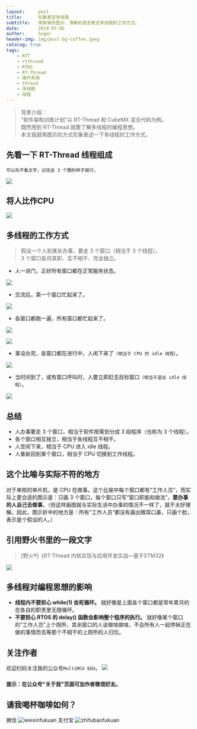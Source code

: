 ```yaml
---
layout:     post
title:      形象表述多线程
subtitle:   用简单的图示、清晰的语言表述多线程的工作方式。
date:       2019-07-05
author:     Sugar
header-img: img/post-bg-coffee.jpeg
catalog: true
tags:
    - RTT
    - rtthread
    - RTOS
    - RT-Thread
    - 操作系统
    - thread
    - 多线程
    - 线程
---
```


> 背景介绍：<br>
> “软件架构训练计划”以 RT-Thread 和 CubeMX 混合代码为例。<br>
> 既然用到 RT-Thread 就要了解多线程的编程思想。<br>
> 本文我就用图示的方式形象表述一下多线程的工作方式。

先看一下 RT-Thread 线程组成
---
`可以先不看文字，记住这 3 个圈的样子就行。`

![](https://github.com/SuWeipeng/img/raw/master/12_RT-Thread/02_%E7%BA%BF%E7%A8%8B%E7%BB%84%E6%88%90.png)

将人比作CPU
---
![](https://github.com/SuWeipeng/img/raw/master/12_RT-Thread/05_%E7%BA%BF%E7%A8%8B%E8%B0%83%E5%BA%A6%E7%90%86%E8%A7%A3-03.png)

多线程的工作方式
---
> 假设一个人到某处办事，要走 3 个窗口（相当于 3 个线程）。<br>
> 3 个窗口各司其职、互不相干、完全独立。

* 人一进门，正好所有窗口都在正常服务状态。

![](https://github.com/SuWeipeng/img/raw/master/12_RT-Thread/05_%E7%BA%BF%E7%A8%8B%E8%B0%83%E5%BA%A6%E7%90%86%E8%A7%A3-01.png)

* 交流后，第一个窗口忙起来了。

![](https://github.com/SuWeipeng/img/raw/master/12_RT-Thread/05_%E7%BA%BF%E7%A8%8B%E8%B0%83%E5%BA%A6%E7%90%86%E8%A7%A3-02.png)

* 各窗口都跑一遍，所有窗口都忙起来了。

![](https://github.com/SuWeipeng/img/raw/master/12_RT-Thread/05_%E7%BA%BF%E7%A8%8B%E8%B0%83%E5%BA%A6%E7%90%86%E8%A7%A3-04.png)

![](https://github.com/SuWeipeng/img/raw/master/12_RT-Thread/05_%E7%BA%BF%E7%A8%8B%E8%B0%83%E5%BA%A6%E7%90%86%E8%A7%A3-05.png)

* 事没办完，各窗口都在进行中，人闲下来了`（相当于 CPU 的 idle 线程）`。

![](https://github.com/SuWeipeng/img/raw/master/12_RT-Thread/05_%E7%BA%BF%E7%A8%8B%E8%B0%83%E5%BA%A6%E7%90%86%E8%A7%A3-06.png)

* 当时间到了，或有窗口呼叫时，人要立即赶去目标窗口`（相当于退出 idle 线程）`。

![](https://github.com/SuWeipeng/img/raw/master/12_RT-Thread/05_%E7%BA%BF%E7%A8%8B%E8%B0%83%E5%BA%A6%E7%90%86%E8%A7%A3-08.png)

总结
---
* 人办事要走 3 个窗口，相当于软件按需划分成 3 段程序（也称为 3 个线程）。
* 各个窗口相互独立，相当于各线程互不相干。
* 人空闲下来，相当于 CPU 进入 idle 线程。
* 人重新回到某个窗口，相当于 CPU 切换到工作线程。

这个比喻与实际不符的地方
---
对于单核的单片机，是 CPU 在做事。这个比喻中每个窗口都有“工作人员”，而实际上更合适的图示是：只画 3 个窗口，每个窗口只写“窗口职能和做法”，**要办事的人自己去做事**。（但这样画图就与实际生活中办事的情况不一样了，就不太好理解。因此，图示折中的地方是：所有“工作人员”都没有画出眼耳口鼻，只画个脸，表示是个假设的人。）

引用野火书里的一段文字
---
> [野火®]《RT-Thread 内核实现与应用开发实战—基于STM32》

![](https://github.com/SuWeipeng/img/raw/master/12_RT-Thread/yh_1.png)

多线程对编程思想的影响
---
* **线程内不要担心 while(1) 会死循环。**
就好像是上面各个窗口都是常年累月的在各自的职责里无限循环。
* **不要担心 RTOS 的 delay() 函数会影响整个程序的执行。**
就好像某个窗口的“工作人员”上个厕所，其余窗口的人该做啥做啥，不会所有人一起停掉正在做的事情而去等那个不相干的上厕所的人归位。

关注作者
---
欢迎扫码关注我的公众号`MultiMCU EDU`。
![](https://github.com/SuWeipeng/img/raw/master/gongzonghao.jpg)
### `提示：在公众号“关于我”页面可加作者微信好友。`

请我喝杯咖啡如何？
---
微信
![weixinfukuan](https://github.com/SuWeipeng/img/raw/master/weixinfukuan.jpg)
支付宝
![zhifubaofukuan](https://github.com/SuWeipeng/img/raw/master/zhifubaofukuan.jpg)
